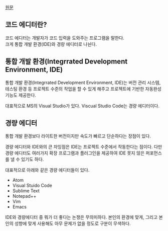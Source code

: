 [원문](https://ko.javascript.info/code-editors)

## 코드 에디터란?

코드 에디터는 개발자가 코드 입력을 도와주는 프로그램을 말한다.  
크게 통합 개발 환경(IDE)와 경량 에디터로 나뉜다.

## 통합 개발 환경(Integrrated Development Environment, IDE)

통합 개발 환경(Integrrated Development Environment, IDE)는 버전 관리 시스템, 테스팅 환경 등 프로젝트 수준의 작업을 할 수 있게 해주고 프로젝트에 기반한 자동완성 기능도 제공한다.


대표적으로 MS의 Visual Studio가 있다. Viscual Studio Code는 경량 에디터이다.

## 경량 에디터

통합 개발 환경보다 라이트한 버전이지만 속도가 빠르고 단순하다는 장점이 있다.


경량 에디터와 IDE와의 큰 차잉점은 IDE는 프로젝트 수준에서 작동한다는 점이다. 다만 경량 에디터도 여러가지 확장 프로그램과 플러그인을 제공하여 IDE 못지 않은 퍼포먼스를 낼 수 있기도 하다.


대표적으로 아래와 같은 경량 에디터들이 있다.
- Atom
- Visual Stuido Code
- Sublime Text
- Notepad++
- Vim
- Emacs


IDE와 경량에디터 중 뭐가 더 좋다는 논쟁은 무의미하다. 본인의 환경에 맞게, 그리고 본인의 성향에 맞게 사용해도 아무 문제가 없을 정도로 구분이 무색하다.